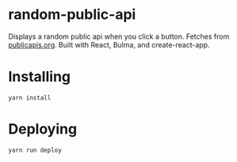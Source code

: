 # random-public-api

Displays a random public api when you click a button. Fetches from [publicapis.org](https://api.publicapis.org/). Built with React, Bulma, and create-react-app.

# Installing

`yarn install`

# Deploying

`yarn run deploy`